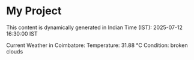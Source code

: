 # My Project

This content is dynamically generated in Indian Time (IST): 2025-07-12 16:30:00 IST


Current Weather in Coimbatore:
Temperature: 31.88 °C
Condition: broken clouds
